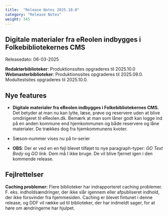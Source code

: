 ```yaml
---
title:  "Release Notes 2025.10.0"
category: "Release Notes"
weight: 345
---
```

## Digitale materialer fra eReolen indbygges i Folkebibliotekernes CMS
Releasedato: 06-03-2025

**Redaktørbiblioteker**: Produktionssites opgraderes til 2025.10.0\
**Webmasterbiblioteker**: Produktionssites opgraderes til 2025.09.0. Modultestsites opgraderes til 2025.10.0.

## Nye features
- **Digitale materialer fra eReolen indbygges i Folkebibliotekernes CMS.** Det betyder at man nu kan lytte, læse, prøve og reservere uden at blive omdirigeret til eReolen.dk.
Bemærk at man som låner godt kan logge ind på en anden kommune end hjemkommunen og både reservere og låne materialer. De trækkes dog fra hjemkommunens kvoter.

- Sæson-nummer vises nu på tv-serier

- **OBS**: Der er ved en en fejl blevet tilføjet to nye paragraph-typer: *GO Text Body* og *GO link*. Dem må I ikke bruge. De vil blive fjernet igen i den kommende release.

## Fejlrettelser
**Caching problemer:** Flere biblioteker har indrapporteret caching problemer. 
F. eks. indholdsændringer, der ikke slår igennem eller afpubliseret indhold, der ikke forsvinder fra hjemmesiden. 
Caching er blevet fintunet i denne release, og DDF vil række ud til biblioteker, der har indmeldt sager, for at høre om ændringerne har hjulpet.
